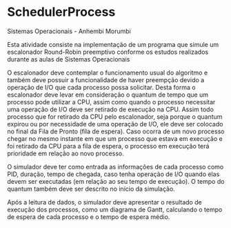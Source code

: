 # SchedulerProcess
Sistemas Operacionais - Anhembi Morumbi 

Esta atividade consiste na implementação de um programa que simule um escalonador Round-Robin preemptivo conforme os estudos realizados durante as aulas de Sistemas Operacionais

O escalonador deve contemplar o funcionamento usual do algoritmo e também deve possuir a funcionalidade de haver preempção devido a operação de I/O que cada processo possa solicitar. Desta forma o escalonador deve levar em consideração o quantum de tempo que um processo pode utilizar a CPU, assim como quando o processo necessitar uma operação de I/O deve ser retirado de execução na CPU. Assim todo processo que for retirado da CPU pelo escalonador, seja porque o quantum expirou ou por necessidade de uma operação de I/O, ele deve ser colocado no final da Fila de Pronto (fila de espera). Caso ocorra de um novo processo chegar no mesmo instante em que um processo que estava em execução e foi retirado da CPU para a fila de espera, o processo em execução terá prioridade em relação ao novo processo. 
 
O simulador deve ter como entrada as informações de cada processo como PID, duração, tempo de chegada, caso tenha operação de I/O quando elas devem ser executadas (em relação ao seu tempo de execução). O tempo do quantum também deve ser descrito no início da simulação. 

Após a leitura de dados, o simulador deve apresentar o resultado de execução dos processos, como um diagrama de Gantt, calculando o tempo de espera de cada processo e o tempo de espera médio. 
